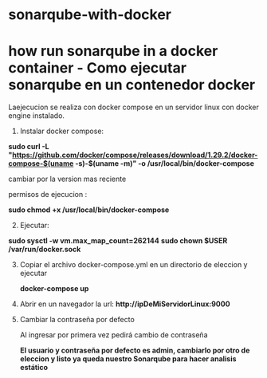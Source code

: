 # sonarqube-with-docker
# how run sonarqube in a docker container - Como ejecutar sonarqube en un contenedor docker

Laejecucion se realiza con docker compose en un servidor linux con docker engine instalado.

1. Instalar docker compose:

 **sudo curl -L "https://github.com/docker/compose/releases/download/1.29.2/docker-compose-$(uname -s)-$(uname -m)" -o /usr/local/bin/docker-compose**

 cambiar por la version mas reciente
 
 permisos de ejecucion :
 
 **sudo chmod +x /usr/local/bin/docker-compose**
 
2. Ejecutar:

**sudo sysctl -w vm.max_map_count=262144**
**sudo chown $USER /var/run/docker.sock**

3. Copiar el archivo docker-compose.yml en un directorio de eleccion y ejecutar
   
   **docker-compose up**
4. Abrir en un navegador la url:
   **http://ipDeMiServidorLinux:9000**
   
6. Cambiar la contraseña por defecto
   
   Al ingresar por primera vez pedirá cambio de contraseña
   
   **El usuario y contraseña por defecto es admin, cambiarlo por otro de eleccion y listo ya queda nuestro Sonarqube para hacer analisis estático**


